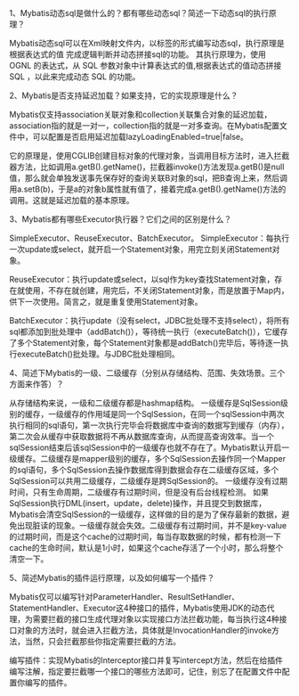 
1、Mybatis动态sql是做什么的？都有哪些动态sql？简述一下动态sql的执行原理？
    
   Mybatis动态sql可以在Xml映射文件内，以标签的形式编写动态sql，执行原理是根据表达式的值 完成逻辑判断并动态拼接sql的功能。
   其执行原理为，使用 OGNL 的表达式，从 SQL 参数对象中计算表达式的值,根据表达式的值动态拼接 SQL ，以此来完成动态 SQL 的功能。
    
2、Mybatis是否支持延迟加载？如果支持，它的实现原理是什么？

   Mybatis仅支持association关联对象和collection关联集合对象的延迟加载，association指的就是一对一，collection指的就是一对多查询。在Mybatis配置文件中，可以配置是否启用延迟加载lazyLoadingEnabled=true|false。

   它的原理是，使用CGLIB创建目标对象的代理对象，当调用目标方法时，进入拦截器方法，比如调用a.getB().getName()，拦截器invoke()方法发现a.getB()是null值，那么就会单独发送事先保存好的查询关联B对象的sql，把B查询上来，然后调用a.setB(b)，于是a的对象b属性就有值了，接着完成a.getB().getName()方法的调用。这就是延迟加载的基本原理。

3、Mybatis都有哪些Executor执行器？它们之间的区别是什么？

   SimpleExecutor、ReuseExecutor、BatchExecutor。
   SimpleExecutor：每执行一次update或select，就开启一个Statement对象，用完立刻关闭Statement对象。

   ReuseExecutor：执行update或select，以sql作为key查找Statement对象，存在就使用，不存在就创建，用完后，不关闭Statement对象，而是放置于Map内，供下一次使用。简言之，就是重复使用Statement对象。

   BatchExecutor：执行update（没有select，JDBC批处理不支持select），将所有sql都添加到批处理中（addBatch()），等待统一执行（executeBatch()），它缓存了多个Statement对象，每个Statement对象都是addBatch()完毕后，等待逐一执行executeBatch()批处理。与JDBC批处理相同。

4、简述下Mybatis的一级、二级缓存（分别从存储结构、范围、失效场景。三个方面来作答）？
        
   从存储结构来说，一级和二级缓存都是hashmap结构。
   一级缓存是SqlSession级别的缓存，一级缓存的作用域是同一个SqlSession，在同一个sqlSession中两次执行相同的sql语句，第一次执行完毕会将数据库中查询的数据写到缓存（内存），第二次会从缓存中获取数据将不再从数据库查询，从而提高查询效率。当一个sqlSession结束后该sqlSession中的一级缓存也就不存在了。Mybatis默认开启一级缓存。二级缓存是mapper级别的缓存，多个SqlSession去操作同一个Mapper的sql语句，多个SqlSession去操作数据库得到数据会存在二级缓存区域，多个SqlSession可以共用二级缓存，二级缓存是跨SqlSession的。
   一级缓存没有过期时间，只有生命周期，二级缓存有过期时间，但是没有后台线程检测。
   如果SqlSession执行DML(insert，update，delete)操作，并且提交到数据库，Mybatis会清空SqlSession的一级缓存，这样做的目的是为了保存最新的数据，避免出现脏读的现象。一级缓存就会失效。二级缓存有过期时间，并不是key-value的过期时间，而是这个cache的过期时间，每当存取数据的时候，都有检测一下cache的生命时间，默认是1小时，如果这个cache存活了一个小时，那么将整个清空一下。

5、简述Mybatis的插件运行原理，以及如何编写一个插件？

   Mybatis仅可以编写针对ParameterHandler、ResultSetHandler、StatementHandler、Executor这4种接口的插件，Mybatis使用JDK的动态代理，为需要拦截的接口生成代理对象以实现接口方法拦截功能，每当执行这4种接口对象的方法时，就会进入拦截方法，具体就是InvocationHandler的invoke方法，当然，只会拦截那些你指定需要拦截的方法。

   编写插件：实现Mybatis的Interceptor接口并复写intercept方法，然后在给插件编写注解，指定要拦截哪一个接口的哪些方法即可，记住，别忘了在配置文件中配置你编写的插件。
